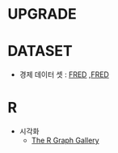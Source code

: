 # UPGRADE

# DATASET
  * 경제 데이터 셋 : [FRED](http://research.stlouisfed.org/fred2) ,[FRED](https://fred.stlouisfed.org/tags/series)

# R
* 시각화
  * [The R Graph Gallery](https://www.r-graph-gallery.com/)
